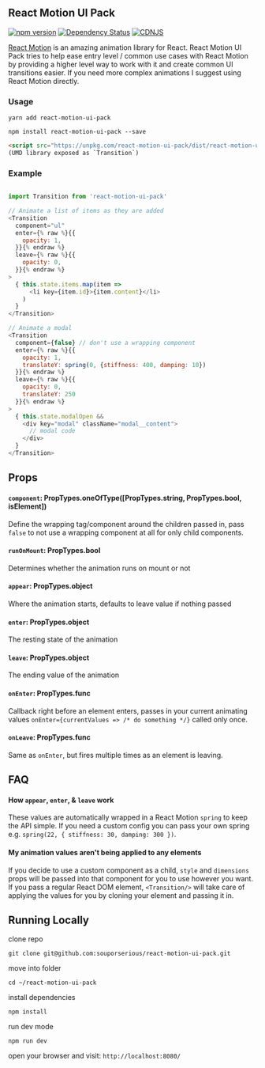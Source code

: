 ## React Motion UI Pack

[![npm version](https://badge.fury.io/js/react-motion-ui-pack.svg)](https://badge.fury.io/js/react-motion-ui-pack)
[![Dependency Status](https://david-dm.org/souporserious/react-motion-ui-pack.svg)](https://david-dm.org/souporserious/react-motion-ui-pack)
[![CDNJS](https://img.shields.io/cdnjs/v/react-motion-ui-pack.svg)](https://cdnjs.com/libraries/react-motion-ui-pack)

[React Motion](https://github.com/chenglou/react-motion) is an amazing animation library for React. React Motion UI Pack tries to help ease entry level / common use cases with React Motion by providing a higher level way to work with it and create common UI transitions easier. If you need more complex animations I suggest using React Motion directly.

### Usage

`yarn add react-motion-ui-pack`

`npm install react-motion-ui-pack --save`

```html
<script src="https://unpkg.com/react-motion-ui-pack/dist/react-motion-ui-pack.js"></script>
(UMD library exposed as `Transition`)
```

### Example

```js

import Transition from 'react-motion-ui-pack'

// Animate a list of items as they are added
<Transition
  component="ul"
  enter={% raw %}{{
    opacity: 1,
  }}{% endraw %}
  leave={% raw %}{{
    opacity: 0,
  }}{% endraw %}
>  
  { this.state.items.map(item =>
      <li key={item.id}>{item.content}</li>
    )
  }
</Transition>

// Animate a modal
<Transition
  component={false} // don't use a wrapping component
  enter={% raw %}{{
    opacity: 1,
    translateY: spring(0, {stiffness: 400, damping: 10})
  }}{% endraw %}
  leave={% raw %}{{
    opacity: 0,
    translateY: 250
  }}{% endraw %}
>
  { this.state.modalOpen &&
    <div key="modal" className="modal__content">
      // modal code
    </div>
  }
</Transition>
```

## Props

#### `component`: PropTypes.oneOfType([PropTypes.string, PropTypes.bool, isElement])

Define the wrapping tag/component around the children passed in, pass `false` to not use a wrapping component at all for only child components.

#### `runOnMount`: PropTypes.bool

Determines whether the animation runs on mount or not

#### `appear`: PropTypes.object

Where the animation starts, defaults to leave value if nothing passed

#### `enter`: PropTypes.object

The resting state of the animation

#### `leave`: PropTypes.object

The ending value of the animation

#### `onEnter`: PropTypes.func

Callback right before an element enters, passes in your current animating values `onEnter={currentValues => /* do something */}` called only once.

#### `onLeave`: PropTypes.func

Same as `onEnter`, but fires multiple times as an element is leaving.

## FAQ

#### How `appear`, `enter`, & `leave` work

These values are automatically wrapped in a React Motion `spring` to keep the API simple. If you need a custom config you can pass your own spring e.g. `spring(22, { stiffness: 30, damping: 300 })`.

#### My animation values aren't being applied to any elements

If you decide to use a custom component as a child, `style` and `dimensions` props will be passed into that component for you to use however you want. If you pass a regular React DOM element, `<Transition/>` will take care of applying the values for you by cloning your element and passing it in.

## Running Locally

clone repo

`git clone git@github.com:souporserious/react-motion-ui-pack.git`

move into folder

`cd ~/react-motion-ui-pack`

install dependencies

`npm install`

run dev mode

`npm run dev`

open your browser and visit: `http://localhost:8080/`
